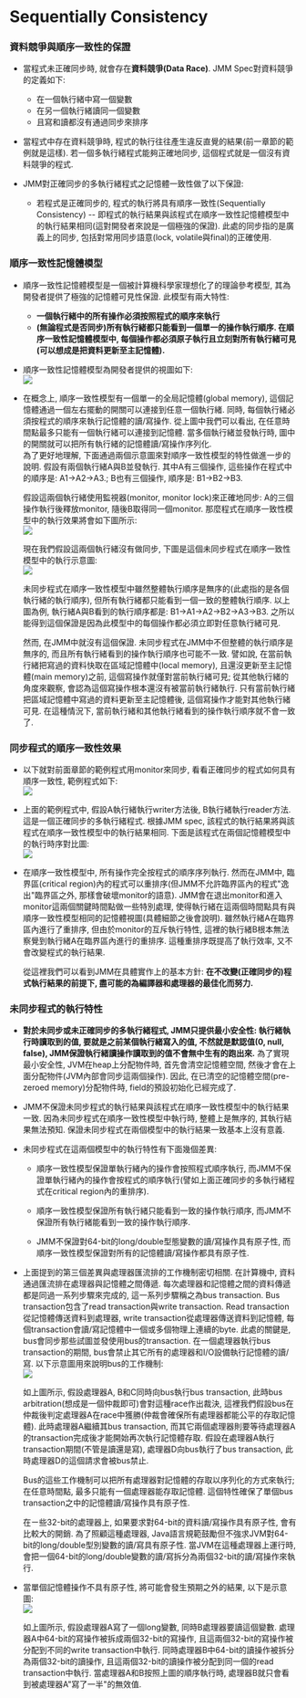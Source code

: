 # Sequentially Consistency

### 資料競爭與順序一致性的保證

* 當程式未正確同步時, 就會存在**資料競爭\(Data Race\)**. JMM Spec對資料競爭的定義如下:

  * 在一個執行緒中寫一個變數
  * 在另一個執行緒讀同一個變數
  * 且寫和讀都沒有通過同步來排序

* 當程式中存在資料競爭時, 程式的執行往往產生違反直覺的結果\(前一章節的範例就是這樣\). 若一個多執行緒程式能夠正確地同步, 這個程式就是一個沒有資料競爭的程式.

* JMM對正確同步的多執行緒程式之記憶體一致性做了以下保證:

  * 若程式是正確同步的, 程式的執行將具有順序一致性\(Sequentially Consistency\) -- 即程式的執行結果與該程式在順序一致性記憶體模型中的執行結果相同\(這對開發者來說是一個極強的保證\). 此處的同步指的是廣義上的同步, 包括對常用同步語意\(lock, volatile與final\)的正確使用.

###  順序一致性記憶體模型

* 順序一致性記憶體模型是一個被計算機科學家理想化了的理論參考模型, 其為開發者提供了極強的記憶體可見性保證. 此模型有兩大特性:

  * **一個執行緒中的所有操作必須按照程式的順序來執行**
  * **\(無論程式是否同步\)所有執行緒都只能看到一個單一的操作執行順序. 在順序一致性記憶體模型中, 每個操作都必須原子執行且立刻對所有執行緒可見\(可以想成是把資料更新至主記憶體\).**

* 順序一致性記憶體模型為開發者提供的視圖如下:  
  ![](/assets/jmm-16.png)

* 在概念上, 順序一致性模型有一個單一的全局記憶體\(global memory\), 這個記憶體通過一個左右擺動的開關可以連接到任意一個執行緒. 同時, 每個執行緒必須按程式的順序來執行記憶體的讀/寫操作. 從上圖中我們可以看出, 在任意時間點最多只能有一個執行緒可以連接到記憶體. 當多個執行緒並發執行時, 圖中的開關就可以把所有執行緒的記憶體讀/寫操作序列化.  
  為了更好地理解, 下面通過兩個示意圖來對順序一致性模型的特性做進一步的說明. 假設有兩個執行緒A與B並發執行. 其中A有三個操作, 這些操作在程式中的順序是: A1-&gt;A2-&gt;A3.; B也有三個操作, 順序是: B1-&gt;B2-&gt;B3.

  假設這兩個執行緒使用監視器\(monitor, monitor lock\)來正確地同步: A的三個操作執行後釋放monitor, 隨後B取得同一個monitor. 那麼程式在順序一致性模型中的執行效果將會如下圖所示:  
  ![](/assets/jmm-17.png)

  現在我們假設這兩個執行緒沒有做同步, 下圖是這個未同步程式在順序一致性模型中的執行示意圖:  
  ![](/assets/jmm-18.png)

  未同步程式在順序一致性模型中雖然整體執行順序是無序的\(此處指的是各個執行緒的執行順序\), 但所有執行緒都只能看到一個一致的整體執行順序. 以上圖為例, 執行緒A與B看到的執行順序都是: B1-&gt;A1-&gt;A2-&gt;B2-&gt;A3-&gt;B3. 之所以能得到這個保證是因為此模型中的每個操作都必須立即對任意執行緒可見.

  然而, 在JMM中就沒有這個保證. 未同步程式在JMM中不但整體的執行順序是無序的, 而且所有執行緒看到的操作執行順序也可能不一致. 譬如說, 在當前執行緒把寫過的資料快取在區域記憶體中\(local memory\), 且還沒更新至主記憶體\(main memory\)之前, 這個寫操作就僅對當前執行緒可見; 從其他執行緒的角度來觀察, 會認為這個寫操作根本還沒有被當前執行緒執行. 只有當前執行緒把區域記憶體中寫過的資料更新至主記憶體後, 這個寫操作才能對其他執行緒可見. 在這種情況下, 當前執行緒和其他執行緒看到的操作執行順序就不會一致了.

###  同步程式的順序一致性效果

* 以下就對前面章節的範例程式用monitor來同步, 看看正確同步的程式如何具有順序一致性, 範例程式如下:  
  ![](/assets/jmm-19.png)

* 上面的範例程式中, 假設A執行緒執行writer方法後, B執行緒執行reader方法. 這是一個正確同步的多執行緒程式. 根據JMM spec, 該程式的執行結果將與該程式在順序一致性模型中的執行結果相同. 下面是該程式在兩個記憶體模型中的執行時序對比圖:  
  ![](/assets/jmm-20.png)

* 在順序一致性模型中, 所有操作完全按程式的順序序列執行. 然而在JMM中, 臨界區\(critical region\)內的程式可以重排序\(但JMM不允許臨界區內的程式"逸出"臨界區之外, 那樣會破壞monitor的語意\). JMM會在退出monitor和進入monitor這兩個關鍵時間點做一些特別處理, 使得執行緒在這兩個時間點具有與順序一致性模型相同的記憶體視圖\(具體細節之後會說明\). 雖然執行緒A在臨界區內進行了重排序, 但由於monitor的互斥執行特性, 這裡的執行緒B根本無法察覺到執行緒A在臨界區內進行的重排序. 這種重排序既提高了執行效率, 又不會改變程式的執行結果.

  從這裡我們可以看到JMM在具體實作上的基本方針: **在不改變\(正確同步的\)程式執行結果的前提下, 盡可能的為編譯器和處理器的最佳化而努力.**

###  未同步程式的執行特性

* ** 對於未同步或未正確同步的多執行緒程式, JMM只提供最小安全性: 執行緒執行時讀取到的值, 要就是之前某個執行緒寫入的值, 不然就是默認值\(0, null, false\), JMM保證執行緒讀操作讀取到的值不會無中生有的跑出來.** 為了實現最小安全性, JVM在heap上分配物件時, 首先會清空記憶體空間, 然後才會在上面分配物件\(JVM內部會同步這兩個操作\). 因此, 在已清空的記憶體空間\(pre-zeroed memory\)分配物件時, field的預設初始化已經完成了.

* JMM不保證未同步程式的執行結果與該程式在順序一致性模型中的執行結果一致. 因為未同步程式在順序一致性模型中執行時, 整體上是無序的, 其執行結果無法預知. 保證未同步程式在兩個模型中的執行結果一致基本上沒有意義.

* 未同步程式在這兩個模型中的執行特性有下面幾個差異:

  * 順序一致性模型保證單執行緒內的操作會按照程式順序執行, 而JMM不保證單執行緒內的操作會按程式的順序執行\(譬如上面正確同步的多執行緒程式在critical region內的重排序\).

  * 順序一致性模型保證所有執行緒只能看到一致的操作執行順序, 而JMM不保證所有執行緒能看到一致的操作執行順序.

  * JMM不保證對64-bit的long/double型態變數的讀/寫操作具有原子性, 而順序一致性模型保證對所有的記憶體讀/寫操作都具有原子性.

* 上面提到的第三個差異與處理器匯流排的工作機制密切相關. 在計算機中, 資料通過匯流排在處理器與記憶體之間傳遞. 每次處理器和記憶體之間的資料傳遞都是同過一系列步驟來完成的, 這一系列步驟稱之為bus transaction. Bus transaction包含了read transaction與write transaction. Read transaction從記憶體傳送資料到處理器, write transaction從處理器傳送資料到記憶體, 每個transaction會讀/寫記憶體中一個或多個物理上連續的byte. 此處的關鍵是, bus會同步那些試圖並發使用bus的transaction. 在一個處理器執行bus transaction的期間, bus會禁止其它所有的處理器和I/O設備執行記憶體的讀/寫. 以下示意圖用來說明bus的工作機制:  
  ![](/assets/jmm-21.png)

  如上圖所示, 假設處理器A, B和C同時向bus執行bus transaction, 此時bus arbitration\(想成是一個仲裁即可\)會對這種race作出裁決, 這裡我們假設bus在仲裁後判定處理器A在race中獲勝\(仲裁會確保所有處理器都能公平的存取記憶體\). 此時處理器A繼續其bus transaction, 而其它兩個處理器則要等待處理器A的transaction完成後才能開始再次執行記憶體存取. 假設在處理器A執行transaction期間\(不管是讀還是寫\), 處理器D向bus執行了bus transaction, 此時處理器D的這個請求會被bus禁止.

  Bus的這些工作機制可以把所有處理器對記憶體的存取以序列化的方式來執行; 在任意時間點, 最多只能有一個處理器能存取記憶體. 這個特性確保了單個bus transaction之中的記憶體讀/寫操作具有原子性.

  在ㄧ些32-bit的處理器上, 如果要求對64-bit的資料讀/寫操作具有原子性, 會有比較大的開銷. 為了照顧這種處理器, Java語言規範鼓勵但不強求JVM對64-bit的long/double型別變數的讀/寫具有原子性. 當JVM在這種處理器上運行時, 會把一個64-bit的long/double變數的讀/寫拆分為兩個32-bit的讀/寫操作來執行.

* 當單個記憶體操作不具有原子性, 將可能會發生預期之外的結果, 以下是示意圖:  
  ![](/assets/jmm-22.png)

  如上圖所示, 假設處理器A寫了一個long變數, 同時B處理器要讀這個變數. 處理器A中64-bit的寫操作被拆成兩個32-bit的寫操作, 且這兩個32-bit的寫操作被分配到不同的write transaction中執行. 同時處理器B中64-bit的讀操作被拆分為兩個32-bit的讀操作, 且這兩個32-bit的讀操作被分配到同一個的read transaction中執行. 當處理器A和B按照上圖的順序執行時, 處理器B就只會看到被處理器A"寫了一半"的無效值.




